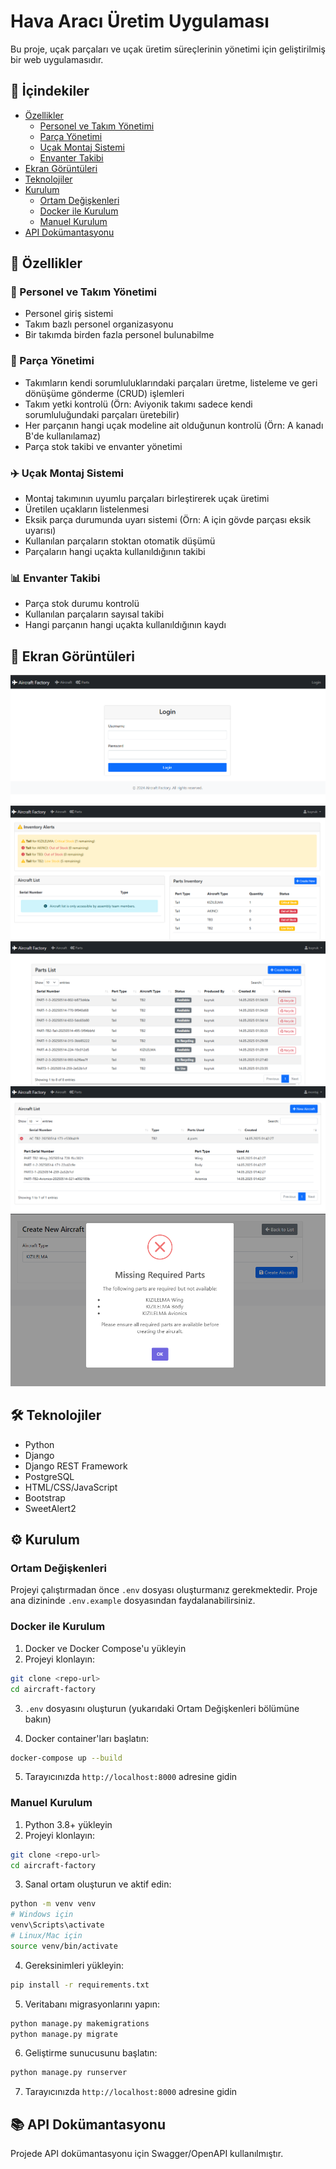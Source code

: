# Hava Aracı Üretim Uygulaması

Bu proje, uçak parçaları ve uçak üretim süreçlerinin yönetimi için geliştirilmiş bir web uygulamasıdır.

## 📌 İçindekiler
- [Özellikler](#ozellikler)
  - [Personel ve Takım Yönetimi](#personel-ve-takim-yonetimi)
  - [Parça Yönetimi](#parca-yonetimi)
  - [Uçak Montaj Sistemi](#ucak-montaj-sistemi)
  - [Envanter Takibi](#envanter-takibi)
- [Ekran Görüntüleri](#ekran-goruntuleri)
- [Teknolojiler](#teknolojiler)
- [Kurulum](#kurulum)
  - [Ortam Değişkenleri](#ortam-degiskenleri)
  - [Docker ile Kurulum](#docker-ile-kurulum)
  - [Manuel Kurulum](#manuel-kurulum)
- [API Dokümantasyonu](#api-dokumantasyonu)

## 🚀 Özellikler

### 👥 Personel ve Takım Yönetimi
- Personel giriş sistemi
- Takım bazlı personel organizasyonu
- Bir takımda birden fazla personel bulunabilme

### 🔧 Parça Yönetimi
- Takımların kendi sorumluluklarındaki parçaları üretme, listeleme ve geri dönüşüme gönderme (CRUD) işlemleri
- Takım yetki kontrolü (Örn: Aviyonik takımı sadece kendi sorumluluğundaki parçaları üretebilir)
- Her parçanın hangi uçak modeline ait olduğunun kontrolü (Örn: A kanadı B'de kullanılamaz)
- Parça stok takibi ve envanter yönetimi

### ✈️ Uçak Montaj Sistemi
- Montaj takımının uyumlu parçaları birleştirerek uçak üretimi
- Üretilen uçakların listelenmesi
- Eksik parça durumunda uyarı sistemi (Örn: A için gövde parçası eksik uyarısı)
- Kullanılan parçaların stoktan otomatik düşümü
- Parçaların hangi uçakta kullanıldığının takibi

### 📊 Envanter Takibi
- Parça stok durumu kontrolü
- Kullanılan parçaların sayısal takibi
- Hangi parçanın hangi uçakta kullanıldığının kaydı

## 📸 Ekran Görüntüleri

![Giriş](screenshots/login.PNG)
![Ana Sayfa](screenshots/home.PNG)
![Parça Listesi](screenshots/parts-list.PNG)
![Uçak Listesi](screenshots/aircraft-list.PNG)
![Eksik Parça Hatası](screenshots/missing_required_part_error.png)

## 🛠 Teknolojiler

- Python 
- Django
- Django REST Framework
- PostgreSQL
- HTML/CSS/JavaScript
- Bootstrap
- SweetAlert2

## ⚙️ Kurulum

### Ortam Değişkenleri

Projeyi çalıştırmadan önce `.env` dosyası oluşturmanız gerekmektedir. Proje ana dizininde `.env.example` dosyasından faydalanabilirsiniz.

### Docker ile Kurulum

1. Docker ve Docker Compose'u yükleyin
2. Projeyi klonlayın:
```bash
git clone <repo-url>
cd aircraft-factory
```

3. `.env` dosyasını oluşturun (yukarıdaki Ortam Değişkenleri bölümüne bakın)

4. Docker container'ları başlatın:
```bash
docker-compose up --build
```

5. Tarayıcınızda `http://localhost:8000` adresine gidin

### Manuel Kurulum

1. Python 3.8+ yükleyin
2. Projeyi klonlayın:
```bash
git clone <repo-url>
cd aircraft-factory
```

3. Sanal ortam oluşturun ve aktif edin:
```bash
python -m venv venv
# Windows için
venv\Scripts\activate
# Linux/Mac için
source venv/bin/activate
```

4. Gereksinimleri yükleyin:
```bash
pip install -r requirements.txt
```

5. Veritabanı migrasyonlarını yapın:
```bash
python manage.py makemigrations
python manage.py migrate
```

6. Geliştirme sunucusunu başlatın:
```bash
python manage.py runserver
```

7. Tarayıcınızda `http://localhost:8000` adresine gidin

## 📚 API Dokümantasyonu

Projede API dokümantasyonu için Swagger/OpenAPI kullanılmıştır.
